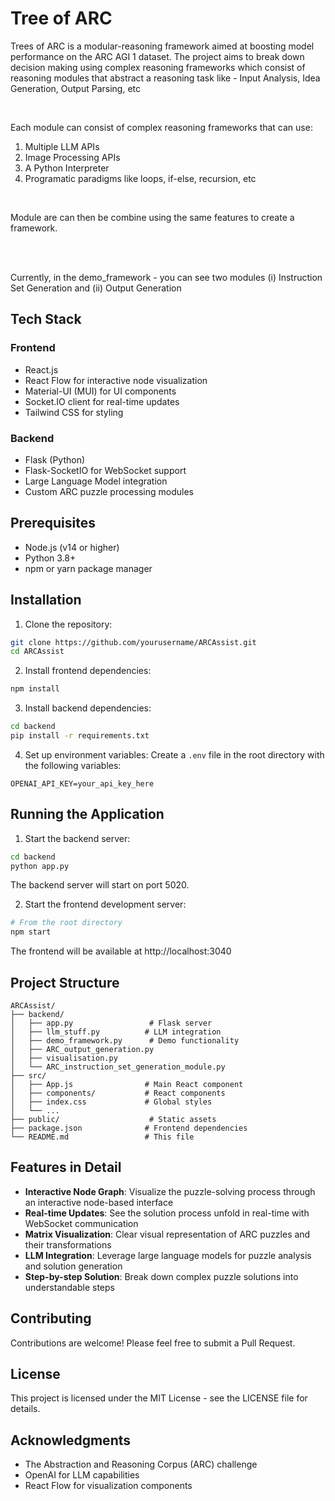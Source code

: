 # Tree of ARC

Trees of ARC is a modular-reasoning framework aimed at boosting model performance on the ARC AGI 1 dataset. The project aims to break down decision making using complex reasoning frameworks which consist of reasoning modules that abstract a reasoning task like - Input Analysis, Idea Generation, Output Parsing, etc

</br>



Each module can consist of complex reasoning frameworks that can use:

1) Multiple LLM APIs
2) Image Processing APIs
3) A Python Interpreter
4) Programatic paradigms like loops, if-else, recursion, etc

 </br>


Module are can then be combine using the same features to create a framework.

</br>
</br>


Currently, in the demo_framework - you can see two modules (i) Instruction Set Generation and (ii) Output Generation



## Tech Stack

### Frontend
- React.js
- React Flow for interactive node visualization
- Material-UI (MUI) for UI components
- Socket.IO client for real-time updates
- Tailwind CSS for styling

### Backend
- Flask (Python)
- Flask-SocketIO for WebSocket support
- Large Language Model integration
- Custom ARC puzzle processing modules

## Prerequisites

- Node.js (v14 or higher)
- Python 3.8+
- npm or yarn package manager

## Installation

1. Clone the repository:
```bash
git clone https://github.com/yourusername/ARCAssist.git
cd ARCAssist
```

2. Install frontend dependencies:
```bash
npm install
```

3. Install backend dependencies:
```bash
cd backend
pip install -r requirements.txt
```

4. Set up environment variables:
Create a `.env` file in the root directory with the following variables:
```
OPENAI_API_KEY=your_api_key_here
```

## Running the Application

1. Start the backend server:
```bash
cd backend
python app.py
```
The backend server will start on port 5020.

2. Start the frontend development server:
```bash
# From the root directory
npm start
```
The frontend will be available at http://localhost:3040

## Project Structure

```
ARCAssist/
├── backend/
│   ├── app.py                 # Flask server
│   ├── llm_stuff.py          # LLM integration
│   ├── demo_framework.py      # Demo functionality
│   ├── ARC_output_generation.py
│   ├── visualisation.py
│   └── ARC_instruction_set_generation_module.py
├── src/
│   ├── App.js                # Main React component
│   ├── components/           # React components
│   ├── index.css             # Global styles
│   └── ...
├── public/                    # Static assets
├── package.json              # Frontend dependencies
└── README.md                 # This file
```

## Features in Detail

- **Interactive Node Graph**: Visualize the puzzle-solving process through an interactive node-based interface
- **Real-time Updates**: See the solution process unfold in real-time with WebSocket communication
- **Matrix Visualization**: Clear visual representation of ARC puzzles and their transformations
- **LLM Integration**: Leverage large language models for puzzle analysis and solution generation
- **Step-by-step Solution**: Break down complex puzzle solutions into understandable steps

## Contributing

Contributions are welcome! Please feel free to submit a Pull Request.

## License

This project is licensed under the MIT License - see the LICENSE file for details.

## Acknowledgments

- The Abstraction and Reasoning Corpus (ARC) challenge
- OpenAI for LLM capabilities
- React Flow for visualization components
